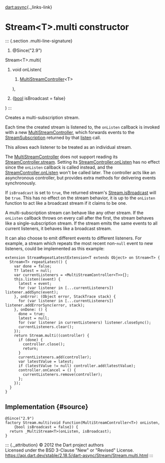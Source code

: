 [dart:async](../../dart-async/dart-async-library){._links-link}

Stream\<T\>.multi constructor
=============================

::: {.section .multi-line-signature}
<div>

1.  \@Since(\"2.9\")

</div>

Stream\<T\>.multi(

1.  void onListen(
    1.  [MultiStreamController](../multistreamcontroller-class)\<T\>

    ),
2.  {[bool](../../dart-core/bool-class) isBroadcast = false}

)
:::

Creates a multi-subscription stream.

Each time the created stream is listened to, the `onListen` callback is
invoked with a new
[MultiStreamController](../multistreamcontroller-class), which forwards
events to the [StreamSubscription](../streamsubscription-class) returned
by that [listen](listen) call.

This allows each listener to be treated as an individual stream.

The [MultiStreamController](../multistreamcontroller-class) does not
support reading its
[StreamController.stream](../streamcontroller/stream). Setting its
[StreamController.onListen](../streamcontroller/onlisten) has no effect
since the `onListen` callback is called instead, and the
[StreamController.onListen](../streamcontroller/onlisten) won\'t be
called later. The controller acts like an asynchronous controller, but
provides extra methods for delivering events synchronously.

If `isBroadcast` is set to `true`, the returned stream\'s
[Stream.isBroadcast](isbroadcast) will be `true`. This has no effect on
the stream behavior, it is up to the `onListen` function to act like a
broadcast stream if it claims to be one.

A multi-subscription stream can behave like any other stream. If the
`onListen` callback throws on every call after the first, the stream
behaves like a single-subscription stream. If the stream emits the same
events to all current listeners, it behaves like a broadcast stream.

It can also choose to emit different events to different listeners. For
example, a stream which repeats the most recent non-`null` event to new
listeners, could be implemented as this example:

``` {.language-dart data-language="dart"}
extension StreamRepeatLatestExtension<T extends Object> on Stream<T> {
  Stream<T> repeatLatest() {
    var done = false;
    T? latest = null;
    var currentListeners = <MultiStreamController<T>>{};
    this.listen((event) {
      latest = event;
      for (var listener in [...currentListeners]) listener.addSync(event);
    }, onError: (Object error, StackTrace stack) {
      for (var listener in [...currentListeners]) listener.addErrorSync(error, stack);
    }, onDone: () {
      done = true;
      latest = null;
      for (var listener in currentListeners) listener.closeSync();
      currentListeners.clear();
    });
    return Stream.multi((controller) {
      if (done) {
        controller.close();
        return;
      }
      currentListeners.add(controller);
      var latestValue = latest;
      if (latestValue != null) controller.add(latestValue);
      controller.onCancel = () {
        currentListeners.remove(controller);
      };
    });
  }
}
```

Implementation {#source}
--------------

``` {.language-dart data-language="dart"}
@Since("2.9")
factory Stream.multi(void Function(MultiStreamController<T>) onListen,
    {bool isBroadcast = false}) {
  return _MultiStream<T>(onListen, isBroadcast);
}
```

::: {._attribution}
© 2012 the Dart project authors\
Licensed under the BSD 3-Clause \"New\" or \"Revised\" License.\
<https://api.dart.dev/stable/2.18.5/dart-async/Stream/Stream.multi.html>
:::
